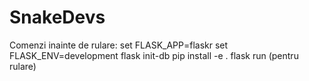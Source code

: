 # SnakeDevs

Comenzi inainte de rulare:
set FLASK_APP=flaskr
set FLASK_ENV=development
flask init-db
pip install -e .
flask run (pentru rulare)